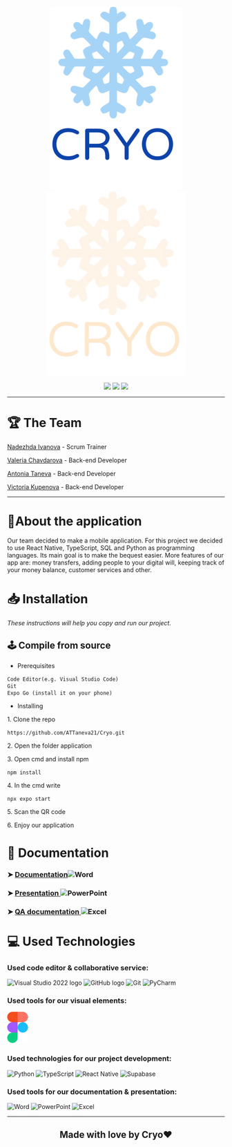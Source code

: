 <p align = "center">
  <img src="https://github.com/ATTaneva21/Cryo/blob/main/documentation/images/dark_logo.svg#gh-light-mode-only" height="425" wight = "300" text-align="center">
  <img src="https://github.com/ATTaneva21/Cryo/blob/main/documentation/images/light_logo.svg#gh-dark-mode-only" height="425" wight = "300" text-align="center">
</p>
<div align = "center">
   <img src = "https://img.shields.io/github/repo-size/ATTaneva21/Cryo?style=for-the-badge&color=blue">
   <img src = "https://img.shields.io/github/directory-file-count/ATTaneva21/Cryo?style=for-the-badge&color=red">
   <img src = "https://img.shields.io/github/issues-closed/ATTaneva21/Cryo?style=for-the-badge&color=green">
</div>

<hr>

# 🏆 The Team

<p><a href="https://github.com/NTIvanova21">Nadezhda Ivanova</a> - Scrum Trainer</p>
<p><a href="https://github.com/VDChavdarova21">Valeria Chavdarova</a> - Back-end Developer</p>
<p><a href="https://github.com/ATTaneva21">Antonia Taneva</a> - Back-end Developer</p>
<p><a href="https://github.com/VGKupenova21 ">Victoria Kupenova</a> - Back-end Developer</p>

<hr>


# 📖About the application

<p> Our team decided to make a mobile application. For this project we decided to use React Native, TypeScript, SQL and Python as programming languages. Its main goal is to make the bequest easier. More features of our app are: money transfers, adding people to your digital will, keeping track of your money balance, customer services and other.

# 📥 Installation
<p><i>These instructions will help you copy and run our project.</i></p>

## 🕹️ Compile from source
- <p>Prerequisites</p>
```
Code Editor(e.g. Visual Studio Code)
Git
Expo Go (install it on your phone)
```

- <p>Installing<p>
<p>1. Clone the repo</p>

```
https://github.com/ATTaneva21/Cryo.git
```
<p>2. Open the folder application</p>
<p>3. Open cmd and install npm</p>

```
npm install
```
<p>4. In the cmd write</p>

```
npx expo start
```
<p>5. Scan the QR code</p>
<p>6. Enjoy our application</p>

# 📄 Documentation
### ➤ <a href="https://minedusci-my.sharepoint.com/:w:/g/personal/ni01798012_edu_mon_bg/EZF3K4QFbT9LiGf24I-LDS0BjOUWAweuaOZg3Xqtc-aVFA?e=5ZilHM">Documentation</a><img src="https://cdn.worldvectorlogo.com/logos/word-1.svg" alt="Word" width="30" height="20"/> 
### ➤ <a href="https://minedusci-my.sharepoint.com/:p:/g/personal/ni01798012_edu_mon_bg/EUoLzpUnP09MhI2T700zqWABJ0uG5-mmC6TZuLR-Z7vvDQ?e=fVchhr">Presentation </a><img src="https://cdn.worldvectorlogo.com/logos/powerpoint-2.svg" alt="PowerPoint" width="30" height="20"/>
### ➤ <a href="https://minedusci-my.sharepoint.com/:x:/g/personal/ni01798012_edu_mon_bg/EQN8XTFbWtxPm9c7C5Vgs5MB9XluglwxDvBPqg_RH38KDg?e=fwTO3X">QA documentation </a><img src="https://cdn.worldvectorlogo.com/logos/excel-4.svg" alt="Excel" width="30" height="20"/>



# 💻 Used Technologies
### Used code editor & collaborative service: 
<p align="left">
  <p>
    <img src="https://cdn.worldvectorlogo.com/logos/visual-studio-code-1-1.svg" alt="Visual Studio 2022 logo" width=48px>
    <img src="https://cdn.worldvectorlogo.com/logos/github-icon-2.svg" alt="GitHub logo" width=48px>
    <img src="https://cdn.worldvectorlogo.com/logos/git-bash.svg" alt="Git" width=48px>
    <img src="https://cdn.worldvectorlogo.com/logos/pycharmedu-icon.svg" alt="PyCharm" width=48px>
  </p>
</p>

### Used tools for our visual elements:
<p align="left">
    <img src="https://github.com/ATTaneva21/Cryo/blob/main/documentation/images/figma_logo.svg" alt="Figma logo" width=48px/>
</p>


### Used technologies for our project development:
<p align="left">
    <p>
    <img src="https://cdn.worldvectorlogo.com/logos/python-5.svg" alt="Python" width=48px>
    <img src="https://cdn.worldvectorlogo.com/logos/typescript.svg" alt="TypeScript" width=48px>
    <img src="https://cdn.worldvectorlogo.com/logos/react-native-1.svg" alt="React Native" width=48px>
    <img src="https://www.vectorlogo.zone/logos/supabase/supabase-icon.svg" alt="Supabase" width=48px>
    </p>
</p>


### Used tools for our documentation & presentation:
<p align="left">
    <p>
    <img src="https://cdn.worldvectorlogo.com/logos/word-1.svg" alt="Word" width=48px>
    <img src="https://cdn.worldvectorlogo.com/logos/powerpoint-2.svg" alt="PowerPoint" width=48px>
    <img src="https://cdn.worldvectorlogo.com/logos/excel-4.svg" alt="Excel" width=48px>
    </p>
</p>

<hr>

## <p align="center">Made with love by Cryo❤️</p></h2>
